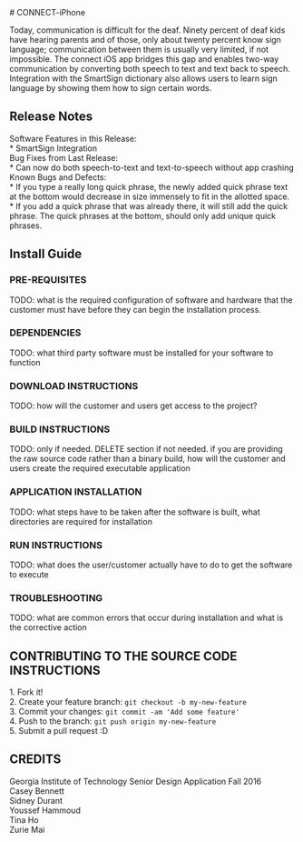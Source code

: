 <snippet>
  <content>
# CONNECT-iPhone

Today, communication is difficult for the deaf. Ninety percent of deaf kids have hearing parents and of those, only about twenty percent know sign language; communication between them is usually very limited, if not impossible. The connect iOS app bridges this gap and enables two-way communication by converting both speech to text and text back to speech. Integration with the SmartSign dictionary also allows users to learn sign language by showing them how to sign certain words.

## Release Notes
  Software Features in this Release:<br />
    <ts> * SmartSign Integration<br />
  Bug Fixes from Last Release:<br />
    <ts> * Can now do both speech-to-text and text-to-speech without app crashing<br />
  Known Bugs and Defects:<br />
    <ts> * If you type a really long quick phrase, the newly added quick phrase text at the bottom would decrease in size immensely to fit in the allotted space.<br />
    <ts> * If you add a quick phrase that was already there, it will still add the quick phrase. The quick phrases at the bottom, should only add unique quick phrases.
  
## Install Guide

### PRE-REQUISITES
  TODO: what is the required configuration of software and hardware that the customer must have before they can begin the installation process.

### DEPENDENCIES
  TODO: what third party software must be installed for your software to function

### DOWNLOAD INSTRUCTIONS
  TODO: how will the customer and users get access to the project?

### BUILD INSTRUCTIONS
  TODO: only if needed. DELETE section if not needed.
  if you are providing the raw source code rather than a binary build, how will the customer and users create the required executable application

### APPLICATION INSTALLATION
  TODO: what steps have to be taken after the software is built, what directories are required for installation

### RUN INSTRUCTIONS
  TODO: what does the user/customer actually have to do to get the software to execute

### TROUBLESHOOTING
  TODO: what are common errors that occur during installation and what is the corrective action

## CONTRIBUTING TO THE SOURCE CODE INSTRUCTIONS
<ts> 1. Fork it! <br />
<ts> 2. Create your feature branch: `git checkout -b my-new-feature` <br />
<ts> 3. Commit your changes: `git commit -am 'Add some feature'` <br />
<ts> 4. Push to the branch: `git push origin my-new-feature` <br />
<ts> 5. Submit a pull request :D <br />

## CREDITS
<bold>Georgia Institute of Technology Senior Design Application Fall 2016 </bold> <br />
  Casey Bennett <br />
  Sidney Durant <br />
  Youssef Hammoud <br />
  Tina Ho <br />
  Zurie Mai <br />
  </content>
</snippet>

